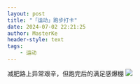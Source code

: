```yaml
---
layout: post
title: "「运动」跑步打卡"
date: 2024-07-02 22:21:25
author: MasterKe
header-style: text
tags:
    - 运动
---
```


减肥路上异常艰辛，但跑完后的满足感爆棚
![](https://masterke-picture.oss-cn-hangzhou.aliyuncs.com/2024/07/02/17199301015457.png)